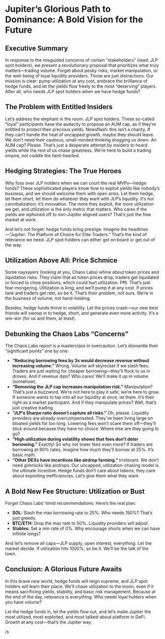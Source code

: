 # Jupiter’s Glorious Path to Dominance: A Bold Vision for the Future

## Executive Summary

In response to the misguided concerns of certain “stakeholders” (read: JLP spot holders), we present a revolutionary proposal that prioritizes what truly matters—trading volume. Forget about pesky risks, market manipulation, or the well-being of loyal liquidity providers. Those are just distractions. Our mission is clear: pump utilization at any cost, embrace the brilliance of hedge funds, and let the yields flow freely to the most “deserving” players. After all, who needs JLP spot holders when we have hedge funds?

## The Problem with Entitled Insiders

Let’s address the elephant in the room: JLP spot holders. These so-called “loyal” participants have the audacity to propose an AUM cap, as if they’re entitled to protect their precious yields. Newsflash: this isn’t a charity. If they can’t handle the heat of uncapped growth, maybe they should leave. We don’t need their cautious, small-minded thinking dragging us down. An AUM cap? Please. That’s just a desperate attempt by insiders to hoard yields while the rest of us chase greatness. We’re here to build a trading empire, not coddle the faint-hearted.

## Hedging Strategies: The True Heroes

Why fuss over JLP holders when we can court the real MVPs—hedge funds? These sophisticated players know how to exploit yields like nobody’s business, and we should welcome them with open arms. Let them hedge, let them short, let them do whatever they want with JLP’s liquidity. It’s not cannibalization; it’s innovation. The more they exploit, the more utilization we get, and utilization is the only metric that matters. Who cares if the yields are siphoned off to non-Jupiter aligned users? That’s just the free market at work.

And let’s not forget: hedge funds bring prestige. Imagine the headlines—“Jupiter: The Platform of Choice for Elite Traders.” That’s the kind of relevance we need. JLP spot holders can either get on board or get out of the way.

## Utilization Above All: Price Schmice

Some naysayers (looking at you, Chaos Labs) whine about token prices and liquidation risks. They claim that as token prices drop, traders get liquidated or forced to close positions, which could hurt utilization. Pfft. That’s just fear-mongering. Utilization is king, and we’ll pump it at any cost. If prices tank and traders get rekt, so be it. That’s their problem, not ours. We’re in the business of volume, not hand-holding.

Besides, hedge funds thrive in volatility. Let the prices crash—our new best friends will swoop in to hedge, short, and generate even more activity. It’s a win-win (for us and them, at least).

## Debunking the Chaos Labs “Concerns”

The Chaos Labs report is a masterclass in overcaution. Let’s dismantle their “significant points” one by one:

-   **“Reducing borrowing fees by 3x would decrease revenue without increasing volume.”** Wrong. Volume will skyrocket if we slash fees. Traders are just waiting for cheaper borrowing—they’ll flock to us in droves. And if revenue dips? Who cares! We’ll make it up in volume (somehow).
-   **“Removing the JLP cap increases manipulation risk.”** Manipulation? That’s just a buzzword. We’re not here to play it safe; we’re here to grow. If someone wants to tap into all our liquidity at once, let them. It’s their right as a market participant. And if they manipulate prices? Well, that’s just creative trading.
-   **“JLP’s Sharpe ratio doesn’t capture all risks.”** Oh, please. Liquidity providers are already overcompensated. They’ve been living large on bloated yields for too long. Lowering fees won’t scare them off—they’ll stick around because they have no choice. Where else are they going to go?
-   **“High utilization during volatility shows that fees don’t deter borrowing.”** Exactly! So why not lower fees even more? If traders are borrowing at 90% rates, imagine how much they’ll borrow at 25%. It’s basic math.
-   **“Other DEXs have incentives like airdrop farming.”** Irrelevant. We don’t need gimmicks like airdrops. Our uncapped, utilization-chasing model is the ultimate incentive. Hedge funds don’t care about tokens; they care about exploiting inefficiencies. Let’s give them what they want.

## A Bold New Fee Structure: Utilization or Bust

Forget Chaos Labs’ timid recommendations. Here’s the real plan:

-   **SOL:** Slash the max borrowing rate to 25%. Who needs 150%? That’s just greedy.
-   **BTC/ETH:** Drop the max rate to 50%. Liquidity providers will adjust.
-   **Stables:** Set a min rate of 0%. Why encourage shorts when we can have infinite longs?

And let’s remove all caps—JLP supply, open interest, everything. Let the market decide. If utilization hits 1000%, so be it. We’ll be the talk of the town.

## Conclusion: A Glorious Future Awaits

In this brave new world, hedge funds will reign supreme, and JLP spot holders will learn their place. We’ll chase utilization to the moon, even if it means sacrificing yields, stability, and basic risk management. Because at the end of the day, relevance is everything. Who needs loyal holders when you have volume?

Let the hedge funds in, let the yields flow out, and let’s make Jupiter the most utilized, most exploited, and most talked-about platform in DeFi. Growth at any cost—that’s the Jupiter way.

/s
